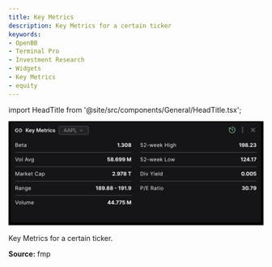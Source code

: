 ```yaml
---
title: Key Metrics
description: Key Metrics for a certain ticker
keywords:
- OpenBB
- Terminal Pro
- Investment Research
- Widgets
- Key Metrics
- equity
---
```


import HeadTitle from '@site/src/components/General/HeadTitle.tsx';

<HeadTitle title="Key Metrics - equity | OpenBB Terminal Pro Docs" />

<img
    src="https://raw.githubusercontent.com/OpenBB-finance/widgets-library/main/equity/key_metrics.png"
    alt="OpenBB Terminal Pro Widgets Library"
/>

Key Metrics for a certain ticker.

**Source:** fmp

